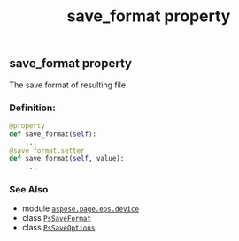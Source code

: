 ﻿---
title: save_format property
second_title: Aspose.Page for Python via .NET API References
description: 
type: docs
weight: 110
url: /python-net/aspose.page.eps.device/pssaveoptions/save_format/
is_root: false
---

## save_format property


The save format of resulting file.
### Definition:
```python
@property
def save_format(self):
    ...
@save_format.setter
def save_format(self, value):
    ...
```

### See Also
* module [`aspose.page.eps.device`](../../)
* class [`PsSaveFormat`](/page/python-net/aspose.page.eps.device/pssaveformat)
* class [`PsSaveOptions`](/page/python-net/aspose.page.eps.device/pssaveoptions)
